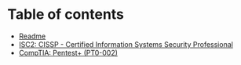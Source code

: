 # Table of contents

* [Readme](README.md)
* [ISC2: CISSP - Certified Information Systems Security Professional](isc2-cissp-certified-information-systems-security-professional.md)
* [CompTIA: Pentest+ (PT0-002)](comptia-pentest+-pt0-002.md)
